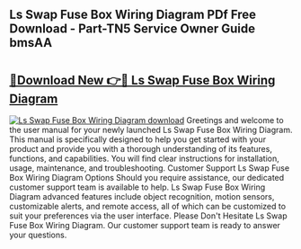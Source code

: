 ## Ls Swap Fuse Box Wiring Diagram PDf Free Download - Part-TN5 Service Owner Guide bmsAA

# <h2><a href="http://dfszyqg.blite.top/?on=Ls+Swap+Fuse+Box+Wiring+Diagram">🔗Download New 👉🔴 Ls Swap Fuse Box Wiring Diagram</a></h2>

[![Ls Swap Fuse Box Wiring Diagram download](https://i.imgur.com/lujVjoI.png)](http://dfszyqg.blite.top/?on=Ls+Swap+Fuse+Box+Wiring+Diagram)
Greetings and welcome to the user manual for your newly launched Ls Swap Fuse Box Wiring Diagram. This manual is specifically designed to help you get started with your product and provide you with a thorough understanding of its features, functions, and capabilities. You will find clear instructions for installation, usage, maintenance, and troubleshooting. Customer Support Ls Swap Fuse Box Wiring Diagram Options Should you require assistance, our dedicated customer support team is available to help. Ls Swap Fuse Box Wiring Diagram advanced features include object recognition, motion sensors, customizable alerts, and remote access, all of which can be customized to suit your preferences via the user interface. Please Don't Hesitate Ls Swap Fuse Box Wiring Diagram. Our customer support team is ready to answer your questions.
